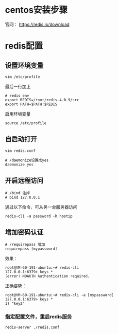 # centos安装步骤

官网： https://redis.io/download

# redis配置

## 设置环境变量

```
vim /etc/profile
```
最后一行加上
```
# redis env
export REDIS=/root/redis-4.0.9/src
export PATH=$PATH:$REDIS
```
启用环境变量
```
source /etc/profile
```

## 自启动打开

```
vim redis.conf

# /daemonize设置成yes
daemonize yes
```

## 开启远程访问

```
# /bind 注掉
# bind 127.0.0.1
```

通过以下命令，可从另一台服务器访问

```
redis-cli -a password -h hostip
```

## 增加密码认证

```
# /requirepass 增加
requirepass [mypassword]
```
效果：
```
root@VM-60-191-ubuntu:~# redis-cli
127.0.0.1:6379> keys *
(error) NOAUTH Authentication required.
```
正确姿势：
```
root@VM-60-191-ubuntu:~# redis-cli -a [mypassword]
127.0.0.1:6379> keys *
1) "key2"
```

### 指定配置文件，重启redis服务

```
redis-server ./redis.conf
```